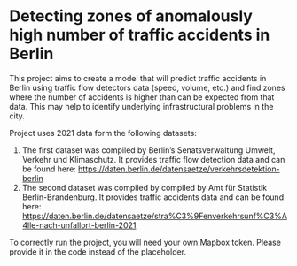 # Detecting zones of anomalously high number of traffic accidents in Berlin

This project aims to create a model that will predict traffic accidents in Berlin using traffic flow detectors data (speed, volume, etc.) and find zones where the number of accidents is higher than can be expected from that data. This may help to identify underlying infrastructural problems in the city.

Project uses 2021 data form the following datasets:
1) The first dataset was compiled by Berlin’s Senatsverwaltung Umwelt, Verkehr und Klimaschutz.  It provides traffic flow detection data and can be found here: https://daten.berlin.de/datensaetze/verkehrsdetektion-berlin
2) The second dataset was compiled by compiled by Amt für Statistik Berlin-Brandenburg. It provides traffic accidents data and can be found here: https://daten.berlin.de/datensaetze/stra%C3%9Fenverkehrsunf%C3%A4lle-nach-unfallort-berlin-2021

To correctly run the project, you will need your own Mapbox token. Please provide it in the code instead of the placeholder.
